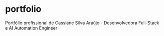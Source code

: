 # portfolio
Portfólio profissional de Cassiane Silva Araújo - Desenvolvedora Full-Stack e AI Automation Engineer
